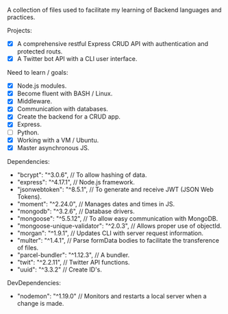 A collection of files used to facilitate my learning of Backend languages and practices.

Projects:

- [X] A comprehensive restful Express CRUD API with authentication and protected routs.
- [X] A Twitter bot API with a CLI user interface.

Need to learn / goals:

- [X] Node.js modules.
- [X] Become fluent with BASH / Linux.
- [X] Middleware.
- [X] Communication with databases.
- [X] Create the backend for a CRUD app.
- [X] Express.
- [ ] Python.
- [X] Working with a VM / Ubuntu.
- [X] Master asynchronous JS.

Dependencies:
-  "bcrypt": "^3.0.6", // To allow hashing of data.
-  "express": "^4.17.1", // Node.js framework.
-  "jsonwebtoken": "^8.5.1", // To generate and receive JWT (JSON Web Tokens).
-  "moment": "^2.24.0", // Manages dates and times in JS.
-  "mongodb": "^3.2.6", // Database drivers.
-  "mongoose": "^5.5.12", // To allow easy communication with MongoDB.
-  "mongoose-unique-validator": "^2.0.3", // Allows proper use of objectId.
-  "morgan": "^1.9.1", // Updates CLI with server request information.
-  "multer": "^1.4.1", // Parse formData bodies to facilitate the transference of files.
-  "parcel-bundler": "^1.12.3", // A bundler.
-  "twit": "^2.2.11", // Twitter API functions.
-  "uuid": "^3.3.2" // Create ID's.

DevDependencies:
-  "nodemon": "^1.19.0" // Monitors and restarts a local server when a change is made.